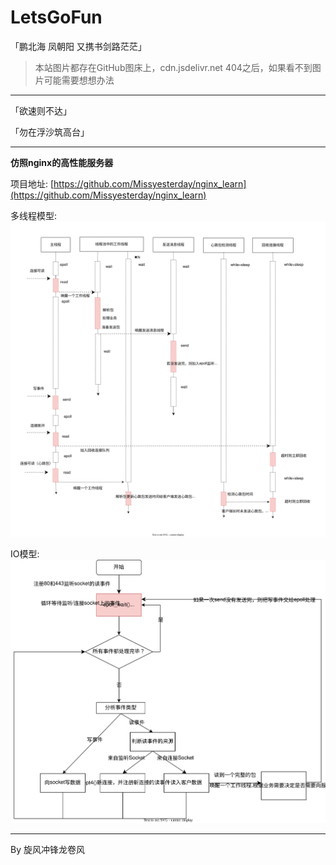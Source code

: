 # LetsGoFun

「鹏北海 凤朝阳 又携书剑路茫茫」

> 本站图片都存在GitHub图床上，cdn.jsdelivr.net 404之后，如果看不到图片可能需要想想办法
***
「欲速则不达」

「勿在浮沙筑高台」

***
**仿照nginx的高性能服务器**


项目地址: [https://github.com/Missyesterday/nginx_learn](https://github.com/Missyesterday/nginx_learn)

多线程模型:
<img src="pic/Threads.svg" style="zoom:60%;" />

IO模型:
<img src="pic/IO.svg" style="zoom:90%;" />





***

By 旋风冲锋龙卷风



